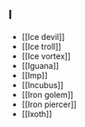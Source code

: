 ## I
- [[Ice devil]]
- [[Ice troll]]
- [[Ice vortex]]
- [[Iguana]]
- [[Imp]]
- [[Incubus]]
- [[Iron golem]]
- [[Iron piercer]]
- [[Ixoth]]
